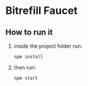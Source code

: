 # Bitrefill Faucet 


## How to run it

1. inside the project folder run:

    ``` npm install ```

2. then run: 

    ``` npm start ```